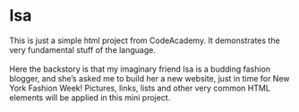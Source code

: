 # Isa
This is just a simple html project from CodeAcademy. It demonstrates the very fundamental stuff of the language.  
<br>
Here the backstory is that my imaginary friend Isa is a budding fashion blogger, and she’s asked me to build her a new website, just in time for New York Fashion Week! Pictures, links, lists and other very common HTML elements will be applied in this mini project. 
